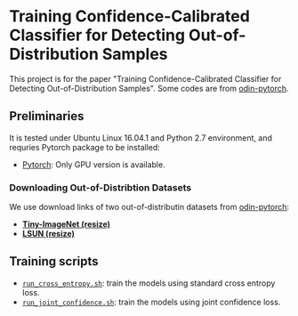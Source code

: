 # Training Confidence-Calibrated Classifier for Detecting Out-of-Distribution Samples

This project is for the paper "Training Confidence-Calibrated Classifier for Detecting Out-of-Distribution Samples". Some codes are from [odin-pytorch](https://github.com/ShiyuLiang/odin-pytorch).  

## Preliminaries

It is tested under Ubuntu Linux 16.04.1 and Python 2.7 environment, and requries Pytorch package to be installed:

* [Pytorch](http://pytorch.org/): Only GPU version is available.

### Downloading  Out-of-Distribtion Datasets
We use download links of two out-of-distributin datasets from [odin-pytorch](https://github.com/ShiyuLiang/odin-pytorch):

* **[Tiny-ImageNet (resize)](https://www.dropbox.com/s/kp3my3412u5k9rl/Imagenet_resize.tar.gz)**
* **[LSUN (resize)](https://www.dropbox.com/s/moqh2wh8696c3yl/LSUN_resize.tar.gz)** 

## Training scripts

* [`run_cross_entropy.sh`](./scriots/run_cross_entropy.sh): train the models using standard cross entropy loss.
* [`run_joint_confidence.sh`](./scripts/run_joint_confidence.sh): train the models using joint confidence loss.

